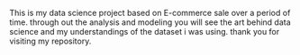This is my data science project based on E-commerce sale over a period of time.
through out the analysis and modeling you will see the art behind data science and my understandings of the dataset i was using.
thank you for visiting my repository.
